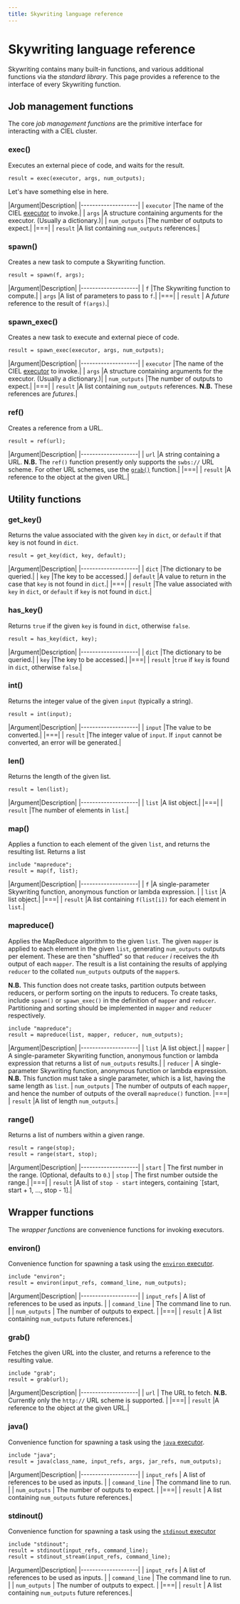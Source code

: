 ```yaml
--- 
title: Skywriting language reference
---
```


Skywriting language reference
=============================

Skywriting contains many built-in functions, and various additional
functions via the *standard library*. This page provides a reference
to the interface of every Skywriting function.

Job management functions
------------------------

The core <em>job management functions</em> are the primitive interface
for interacting with a CIEL cluster.

### exec()

Executes an external piece of code, and waits for the result.

<pre><code class="CodeRay language-c">result = exec(executor, args, num_outputs);</code></pre>

Let's have something else in here.

|Argument|Description|
|--------------------|
| `executor` |The name of the CIEL [executor](/ciel/executors/)  to invoke.|
| `args` |A structure containing arguments for the executor. (Usually a dictionary.)|
| `num_outputs` |The number of outputs to expect.|
|===|
| `result` |A list containing `num_outputs` references.|

### spawn()

Creates a new task to compute a Skywriting function.

<pre><code class="CodeRay language-c">result = spawn(f, args);</code></pre>

|Argument|Description|
|--------------------|
| `f` |The Skywriting function to compute.|
| `args` |A list of parameters to pass to `f`.|
|===|
| `result` | A *future* reference to the result of `f(args)`.|

### spawn_exec()

Creates a new task to execute and external piece of code.

<pre><code class="CodeRay language-c">result = spawn_exec(executor, args, num_outputs);</code></pre>

|Argument|Description|
|--------------------|
| `executor` |The name of the CIEL [executor](/ciel/executors/)  to invoke.|
| `args` |A structure containing arguments for the executor. (Usually a dictionary.)|
| `num_outputs` |The number of outputs to expect.|
|===|
| `result` |A list containing `num_outputs` references. **N.B.** These references are *futures*.|

### ref()

Creates a reference from a URL.

<pre><code class="CodeRay language-c">result = ref(url);</code></pre>

|Argument|Description|
|--------------------|
| `url` |A string containing a URL. **N.B.** The `ref()` function presently only supports the `swbs://` URL scheme. For other URL schemes, use the [`grab()`](#grab) function.|
|===|
| `result` |A reference to the object at the given URL.|

Utility functions
-----------------

### get_key()

Returns the value associated with the given `key` in `dict`, or
`default` if that key is not found in `dict`.

<pre><code class="CodeRay language-c">result = get_key(dict, key, default);</code></pre>

|Argument|Description|
|--------------------|
| `dict` |The dictionary to be queried.|
| `key` |The key to be accessed.|
| `default` |A value to return in the case that `key` is not found in `dict`.|
|===|
| `result` |The value associated with `key` in `dict`, or `default` if `key` is not found in `dict`.|

### has_key()

Returns <code class="language-c">true</code> if the given
<code>key</code> is found in <code>dict</code>, otherwise <code
class="language-c">false</code>.

<pre><code class="CodeRay language-c">result = has_key(dict, key);</code></pre>

|Argument|Description|
|--------------------|
| `dict` |The dictionary to be queried.|
| `key` |The key to be accessed.|
|===|
| `result` |<code class="language-c">true</code> if `key` is found in `dict`, otherwise <code class="language-c">false</code>.|

### int()

Returns the integer value of the given `input` (typically a string).

<pre><code class="CodeRay language-c">result = int(input);</code></pre>

|Argument|Description|
|--------------------|
| `input` |The value to be converted.|
|===|
| `result` |The integer value of `input`. If `input` cannot be converted, an error will be generated.|

### len()

Returns the length of the given list.

<pre><code class="CodeRay language-c">result = len(list);</code></pre>

|Argument|Description|
|--------------------|
| `list` |A list object.|
|===|
| `result` |The number of elements in `list`.|

### map()

Applies a function to each element of the given `list`, and returns
the resulting list.  Returns a list

<pre><code class="CodeRay language-c">include "mapreduce";
result = map(f, list);</code></pre>

|Argument|Description|
|--------------------|
| `f` |A single-parameter Skywriting function, anonymous function or lambda expression. |
| `list` |A list object.|
|===|
| `result` |A list containing `f(list[i])` for each element in `list`.|

### mapreduce()

Applies the MapReduce algorithm to the given `list`. The given
`mapper` is applied to each element in the given `list`, generating
`num_outputs` outputs per element. These are then "shuffled" so that
`reducer` *i* receives the *i*th output of each `mapper`. The result
is a list containing the results of applying `reducer` to the collated
`num_outputs` outputs of the `mapper`s.

**N.B.** This function does not create tasks, partition outputs
between reducers, or perform sorting on the inputs to reducers. To
create tasks, include `spawn()` or `spawn_exec()` in the definition of
`mapper` and `reducer`. Partitioning and sorting should be implemented
in `mapper` and `reducer` respectively.

<pre><code class="CodeRay language-c">include "mapreduce";
result = mapreduce(list, mapper, reducer, num_outputs);</code></pre>

|Argument|Description|
|--------------------|
| `list` |A list object.|
| `mapper` | A single-parameter Skywriting function, anonymous function or lambda expression that returns a list of `num_outputs` results.|
| `reducer` | A single-parameter Skywriting function, anonymous function or lambda expression. **N.B.** This function must take a single parameter, which is a list, having the same length as `list`.
| `num_outputs` | The number of outputs of each `mapper`, and hence the number of outputs of the overall `mapreduce()` function.
|===|
| `result` |A list of length `num_outputs`.|

### range()

Returns a list of numbers within a given range.

<pre><code class="CodeRay language-c">result = range(stop);
result = range(start, stop);</code></pre>

|Argument|Description|
|--------------------|
| `start` | The first number in the range. (Optional, defaults to `0`.)
| `stop` | The first number outside the range.|
|===|
| `result` |A list of `stop - start` integers, containing `[start, start + 1, ..., stop - 1].|

Wrapper functions
-----------------

The *wrapper functions* are convenience functions for invoking executors.

### environ()

Convenience function for spawning a task using the [`environ` executor](/ciel/executors/environ).

<pre><code class="CodeRay language-c">include "environ";
result = environ(input_refs, command_line, num_outputs);</code></pre>

|Argument|Description|
|--------------------|
| `input_refs` | A list of references to be used as inputs. |
| `command_line` | The command line to run. |
| `num_outputs` | The number of outputs to expect. |
|===|
| `result` | A list containing `num_outputs` future references.|

### grab()

Fetches the given URL into the cluster, and returns a reference to the resulting value.

<pre><code class="CodeRay language-c">include "grab";
result = grab(url);</code></pre>

|Argument|Description|
|--------------------|
| `url` | The URL to fetch. **N.B.** Currently only the `http://` URL scheme is supported. |
|===|
| `result` |A reference to the object at the given URL.|

### java()

Convenience function for spawning a task using the [`java` executor](/ciel/executors/java).

<pre><code class="CodeRay language-c">include "java";
result = java(class_name, input_refs, args, jar_refs, num_outputs);</code></pre>

|Argument|Description|
|--------------------|
| `input_refs` | A list of references to be used as inputs. |
| `command_line` | The command line to run. |
| `num_outputs` | The number of outputs to expect. |
|===|
| `result` | A list containing `num_outputs` future references.|

### stdinout()

Convenience function for spawning a task using the [`stdinout` executor](/ciel/executors/stdinout)

<pre><code class="CodeRay language-c">include "stdinout";
result = stdinout(input_refs, command_line);
result = stdinout_stream(input_refs, command_line);</code></pre>

|Argument|Description|
|--------------------|
| `input_refs` | A list of references to be used as inputs. |
| `command_line` | The command line to run. |
| `num_outputs` | The number of outputs to expect. |
|===|
| `result` | A list containing `num_outputs` future references.|
